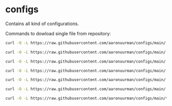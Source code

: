 # configs

Contains all kind of configurations.

Commands to dowload single file from repository:

```bash
curl -O -L https://raw.githubusercontent.com/aaronuurman/configs/main/.vscode/extensions.json
```

```bash
curl -O -L https://raw.githubusercontent.com/aaronuurman/configs/main/.vscode/settings.json
```

```bash
curl -O -L https://raw.githubusercontent.com/aaronuurman/configs/main/.eslintignore
```

```bash
curl -O -L https://raw.githubusercontent.com/aaronuurman/configs/main/.eslintrc.js
```

```bash
curl -O -L https://raw.githubusercontent.com/aaronuurman/configs/main/.prettierignore
```

```bash
curl -O -L https://raw.githubusercontent.com/aaronuurman/configs/main/.prettierrc
```

```bash
curl -O -L https://raw.githubusercontent.com/aaronuurman/configs/main/tsconfig.json
```
